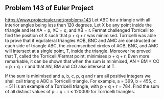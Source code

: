 ## Problem 143 of Euler Project 
https://www.projecteuler.net/problem=143
Let ABC be a triangle with all interior angles being less than 120 degrees. Let X be any point inside the triangle and let XA = p, XC = q, and XB = r.
Fermat challenged Torricelli to find the position of X such that p + q + r was minimised.
Torricelli was able to prove that if equilateral triangles AOB, BNC and AMC are constructed on each side of triangle ABC, the circumscribed circles of AOB, BNC, and AMC will intersect at a single point, T, inside the triangle. Moreover he proved that T, called the Torricelli/Fermat point, minimises p + q + r. Even more remarkable, it can be shown that when the sum is minimised, AN = BM = CO = p + q + r and that AN, BM and CO also intersect at T.

If the sum is minimised and a, b, c, p, q and r are all positive integers we shall call triangle ABC a Torricelli triangle. For example, a = 399, b = 455, c = 511 is an example of a Torricelli triangle, with p + q + r = 784.
Find the sum of all distinct values of p + q + r ≤ 120000 for Torricelli triangles.